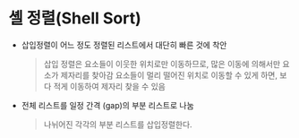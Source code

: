 # 셸 정렬(Shell Sort)

- 삽입정렬이 어느 정도 정렬된 리스트에서 대단히 빠른 것에 착안

    > 삽입 정렬은 요소들이 이웃한 위치로만 이동하므로, 많은 이동에 의해서만 요소가 제자리를 찾아감
    > 요소들이 멀리 떨어진 위치로 이동할 수 있게 하면, 보다 적게 이동하여 제자리 찾을 수 있음


- 전체 리스트를 일정 간격 (gap)의 부분 리스트로 나눔

    > 나뉘어진 각각의 부분 리스트를 삽입정렬한다.